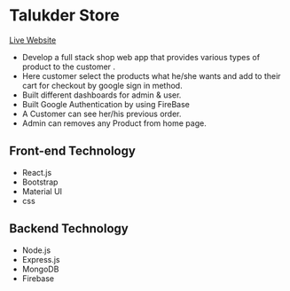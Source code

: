 # Talukder Store
[Live Website](https://fresh-valley-3527d.firebaseapp.com/) 

*  Develop a full stack shop web app that provides various types of product to the customer .
* Here customer select the products what he/she wants and add to their cart for checkout by google sign in method.
* Built different dashboards for admin & user.
* Built Google Authentication by using FireBase 
* A Customer can see her/his previous order.
* Admin can removes any Product from home page.

## Front-end Technology 
* React.js
* Bootstrap
* Material UI 
* css 
## Backend Technology 
* Node.js
* Express.js
* MongoDB
* Firebase 